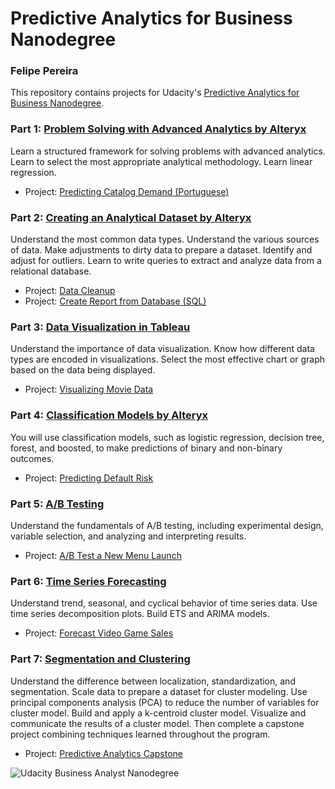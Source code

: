 # Predictive Analytics for Business Nanodegree

### Felipe Pereira

This repository contains projects for Udacity's [Predictive Analytics for Business Nanodegree](https://www.udacity.com/course/predictive-analytics-for-business-nanodegree--nd008).

### Part 1: [Problem Solving with Advanced Analytics by Alteryx](https://www.udacity.com/course/problem-solving-with-advanced-analytics--ud976)
Learn a structured framework for solving problems with advanced analytics. Learn to select the most appropriate analytical methodology. Learn linear regression.

- Project: [Predicting Catalog Demand (Portuguese)](https://github.com/FelipeSoares1/Predictive-Analytics-for-Business---Udacity-Nanodegree/blob/a2aa7103a64823f9c3b123e07a5b6f86d9b7f0b4/P1%20-%20Felipe%20Soares%20Pereira.pdf)

### Part 2: [Creating an Analytical Dataset by Alteryx](https://www.udacity.com/course/creating-an-analytical-dataset--ud977)
Understand the most common data types. Understand the various sources of data. Make adjustments to dirty data to prepare a dataset. Identify and adjust for outliers. Learn to write queries to extract and analyze data from a relational database.

- Project: [Data Cleanup]()
- Project: [Create Report from Database (SQL)]()

### Part 3: [Data Visualization in Tableau](https://www.udacity.com/course/data-visualization-in-tableau--ud1006)
Understand the importance of data visualization. Know how different data types are encoded in visualizations. Select the most effective chart or graph based on the data being displayed.

- Project: [Visualizing Movie Data]()

### Part 4: [Classification Models by Alteryx](https://www.udacity.com/course/classification-models--ud978)
You will use classification models, such as logistic regression, decision tree, forest, and boosted, to make predictions of binary and non-binary outcomes.

- Project: [Predicting Default Risk]()

### Part 5: [A/B Testing](https://www.udacity.com/course/ab-testing--ud979)
Understand the fundamentals of A/B testing, including experimental design, variable selection, and analyzing and interpreting results.

- Project: [A/B Test a New Menu Launch]()

### Part 6: [Time Series Forecasting](https://www.udacity.com/course/time-series-forecasting--ud980)
Understand trend, seasonal, and cyclical behavior of time series data. Use time series decomposition plots. Build ETS and ARIMA models.

- Project: [Forecast Video Game Sales]()

### Part 7: [Segmentation and Clustering](https://www.udacity.com/course/segmentation-and-clustering--ud981)
Understand the difference between localization, standardization, and segmentation. Scale data to prepare a dataset for cluster modeling. Use principal components analysis (PCA) to reduce the number of variables for cluster model. Build and apply a k-centroid cluster model. Visualize and communicate the results of a cluster model.
Then complete a capstone project combining techniques learned throughout the program.

- Project: [Predictive Analytics Capstone]()

![Udacity Business Analyst Nanodegree](https://user-images.githubusercontent.com/43659206/114428992-3f558880-9b93-11eb-96c9-3ad345efbdfe.jpg)
